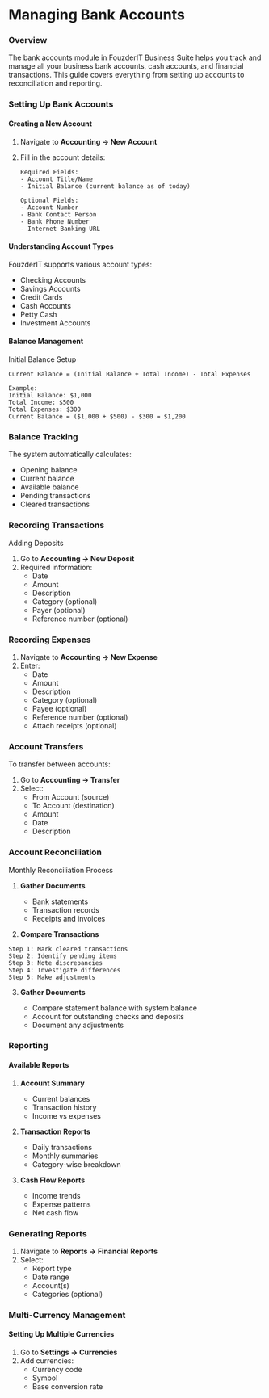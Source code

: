 # Managing Bank Accounts

### Overview

The bank accounts module in FouzderIT Business Suite helps you track and manage all your business bank accounts, cash accounts, and financial transactions. This guide covers everything from setting up accounts to reconciliation and reporting.

### Setting Up Bank Accounts

#### Creating a New Account

1. Navigate to **Accounting → New Account**

2. Fill in the account details:
   
   ```
   Required Fields:
   - Account Title/Name
   - Initial Balance (current balance as of today)
   
   Optional Fields:
   - Account Number
   - Bank Contact Person
   - Bank Phone Number
   - Internet Banking URL
   ```

#### Understanding Account Types

FouzderIT supports various account types:

- Checking Accounts
- Savings Accounts
- Credit Cards
- Cash Accounts
- Petty Cash
- Investment Accounts

#### Balance Management

Initial Balance Setup

```
Current Balance = (Initial Balance + Total Income) - Total Expenses

Example:
Initial Balance: $1,000
Total Income: $500
Total Expenses: $300
Current Balance = ($1,000 + $500) - $300 = $1,200
```

### Balance Tracking

The system automatically calculates:

- Opening balance
- Current balance
- Available balance
- Pending transactions
- Cleared transactions

### Recording Transactions

Adding Deposits

1. Go to **Accounting → New Deposit**
2. Required information:
   - Date
   - Amount
   - Description
   - Category (optional)
   - Payer (optional)
   - Reference number (optional)

### Recording Expenses

1. Navigate to **Accounting → New Expense**
2. Enter:
   - Date
   - Amount
   - Description
   - Category (optional)
   - Payee (optional)
   - Reference number (optional)
   - Attach receipts (optional)

### Account Transfers

To transfer between accounts:

1. Go to **Accounting → Transfer**
2. Select:
   - From Account (source)
   - To Account (destination)
   - Amount
   - Date
   - Description

### Account Reconciliation

Monthly Reconciliation Process

1. **Gather Documents**
   
   - Bank statements
   - Transaction records
   - Receipts and invoices

2. **Compare Transactions**

```
Step 1: Mark cleared transactions
Step 2: Identify pending items
Step 3: Note discrepancies
Step 4: Investigate differences
Step 5: Make adjustments
```

3. **Gather Documents**
   
   - Compare statement balance with system balance
   - Account for outstanding checks and deposits
   - Document any adjustments

### Reporting

#### Available Reports

1. **Account Summary**
   
   - Current balances
   - Transaction history
   - Income vs expenses

2. **Transaction Reports**
   
   - Daily transactions
   - Monthly summaries
   - Category-wise breakdown

3. **Cash Flow Reports**
   
   - Income trends
   - Expense patterns
   - Net cash flow

### Generating Reports

1. Navigate to **Reports → Financial Reports**
2. Select:
   - Report type
   - Date range
   - Account(s)
   - Categories (optional)

### Multi-Currency Management

#### Setting Up Multiple Currencies

1. Go to **Settings → Currencies**
2. Add currencies:
   - Currency code
   - Symbol
   - Base conversion rate